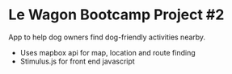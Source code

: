 # Le Wagon Bootcamp Project #2 

App to help dog owners find dog-friendly activities nearby. 
- Uses mapbox api for map, location and route finding
- Stimulus.js for front end javascript
